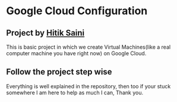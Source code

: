 # Google Cloud Configuration
## Project by [Hitik Saini](https://hitik20.tech/)

This is basic project in which we create Virtual Machines(like a real computer machine you have right now) on Google Cloud.
## Follow the project step wise 
Everything is well explained in the repository, then too if your stuck somewhere I am here to help as much I can, Thank you.
